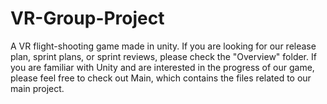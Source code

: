 # VR-Group-Project
A VR flight-shooting game made in unity. If you are looking for our release plan, sprint plans, or sprint reviews, please check the "Overview" folder. If you are familiar with Unity and are interested in the progress of our game, please feel free to check out Main, which contains the files related to our main project. 
